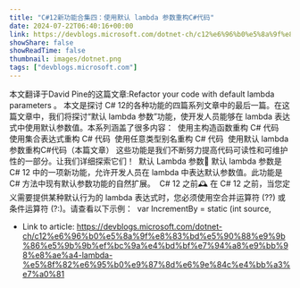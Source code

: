 ```yaml
---
title: "C#12新功能合集四：使用默认 lambda 参数重构C#代码"
date: 2024-07-22T06:40:16+00:00
link: https://devblogs.microsoft.com/dotnet-ch/c12%e6%96%b0%e5%8a%9f%e8%83%bd%e5%90%88%e9%9b%86%e5%9b%9b%ef%bc%9a%e4%bd%bf%e7%94%a8%e9%bb%98%e8%ae%a4-lambda-%e5%8f%82%e6%95%b0%e9%87%8d%e6%9e%84c%e4%bb%a3%e7%a0%81
showShare: false
showReadTime: false
thumbnail: images/dotnet.png
tags: ["devblogs.microsoft.com"]
---
```

本文翻译于David Pine的这篇文章:Refactor your code with default lambda parameters 。 本文是探讨 C# 12的各种功能的四篇系列文章中的最后一篇。在这篇文章中，我们将探讨“默认 lambda 参数”功能，使开发人员能够在 lambda 表达式中使用默认参数值。本系列涵盖了很多内容：  使用主构造函数重构 C# 代码  使用集合表达式重构 C# 代码  使用任意类型别名重构 C# 代码  使用默认 lambda 参数重构C#代码（本篇文章） 这些功能是我们不断努力提高代码可读性和可维护性的一部分。让我们详细探索它们！  默认 Lambda 参数🧮 默认 lambda 参数是 C# 12 中的一项新功能，允许开发人员在 lambda 中表达默认参数值。此功能是 C# 方法中现有默认参数功能的自然扩展。  C# 12 之前🕰️ 在 C# 12 之前，当您定义需要提供某种默认行为的 lambda 表达式时，您必须使用空合并运算符 (??) 或条件运算符 (?:)。请查看以下示例：  var IncrementBy = static (int source,

- Link to article: https://devblogs.microsoft.com/dotnet-ch/c12%e6%96%b0%e5%8a%9f%e8%83%bd%e5%90%88%e9%9b%86%e5%9b%9b%ef%bc%9a%e4%bd%bf%e7%94%a8%e9%bb%98%e8%ae%a4-lambda-%e5%8f%82%e6%95%b0%e9%87%8d%e6%9e%84c%e4%bb%a3%e7%a0%81